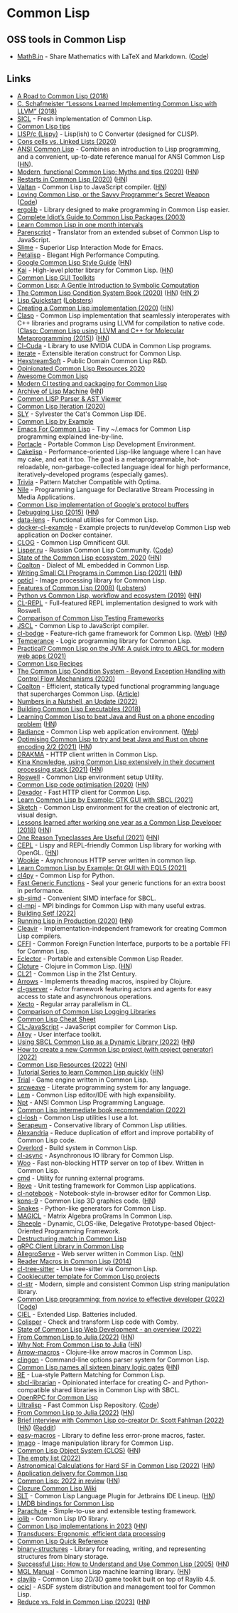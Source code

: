 # Common Lisp

## OSS tools in Common Lisp

- [MathB.in](https://mathb.in/) - Share Mathematics with LaTeX and Markdown. ([Code](https://github.com/susam/mathb))

## Links

- [A Road to Common Lisp (2018)](https://stevelosh.com/blog/2018/08/a-road-to-common-lisp/)
- [C. Schafmeister “Lessons Learned Implementing Common Lisp with LLVM” (2018)](https://www.youtube.com/watch?v=mbdXeRBbgDM)
- [SICL](https://github.com/robert-strandh/SICL) - Fresh implementation of Common Lisp.
- [Common Lisp tips](https://github.com/lisp-tips/lisp-tips)
- [LISP/c (Lispy)](https://github.com/eratosthenesia/lispc) - Lisp(ish) to C Converter (designed for CLISP).
- [Cons cells vs. Linked Lists (2020)](http://funcall.blogspot.com/2020/01/cons-cells-vs-linked-lists.html)
- [ANSI Common Lisp](http://www.paulgraham.com/acl.html?viewfullsite=1) - Combines an introduction to Lisp programming, and a convenient, up-to-date reference manual for ANSI Common Lisp ([HN](https://news.ycombinator.com/item?id=22083507)).
- [Modern, functional Common Lisp: Myths and tips (2020)](https://ambrevar.xyz/modern-common-lisp/) ([HN](https://news.ycombinator.com/item?id=22412148))
- [Restarts in Common Lisp (2020)](https://sulami.github.io/posts/common-lisp-restarts/) ([HN](https://news.ycombinator.com/item?id=22747932))
- [Valtan](https://github.com/cxxxr/valtan) - Common Lisp to JavaScript compiler. ([HN](https://news.ycombinator.com/item?id=22769346))
- [Loving Common Lisp, or the Savvy Programmer's Secret Weapon](https://leanpub.com/lovinglisp) ([Code](https://github.com/mark-watson/loving-common-lisp))
- [ergolib](https://github.com/rongarret/ergolib) - Library designed to make programming in Common Lisp easier.
- [Complete Idiot’s Guide to Common Lisp Packages (2003)](http://www.flownet.com/ron/packages.pdf)
- [Learn Common Lisp in one month intervals](https://github.com/TomLisankie/Learning-Lisp)
- [Parenscript](https://common-lisp.net/project/parenscript/) - Translator from an extended subset of Common Lisp to JavaScript.
- [Slime](https://github.com/slime/slime) - Superior Lisp Interaction Mode for Emacs.
- [Petalisp](https://github.com/marcoheisig/Petalisp) - Elegant High Performance Computing.
- [Google Common Lisp Style Guide](https://google.github.io/styleguide/lispguide.xml) ([HN](https://news.ycombinator.com/item?id=23761346))
- [Kai](https://github.com/komi1230/kai) - High-level plotter library for Common Lisp. ([HN](https://news.ycombinator.com/item?id=23757545))
- [Common Lisp GUI Toolkits](https://lispcookbook.github.io/cl-cookbook/gui.html)
- [Common Lisp: A Gentle Introduction to Symbolic Computation](https://www.cs.cmu.edu/~dst/LispBook/book.pdf)
- [The Common Lisp Condition System Book (2020)](https://www.apress.com/us/book/9781484261330) ([HN](https://news.ycombinator.com/item?id=23843525)) ([HN 2](https://news.ycombinator.com/item?id=24867548))
- [Lisp Quickstart](https://cs.gmu.edu/~sean/lisp/LispTutorial.html) ([Lobsters](https://lobste.rs/s/gb566t/lisp_quickstart))
- [Creating a Common Lisp implementation (2020)](https://www.youtube.com/watch?v=Wa81OJnlsoI) ([HN](https://news.ycombinator.com/item?id=24276881))
- [Clasp](https://github.com/clasp-developers/clasp) - Common Lisp implementation that seamlessly interoperates with C++ libraries and programs using LLVM for compilation to native code. ([Clasp: Common Lisp using LLVM and C++ for Molecular Metaprogramming (2015)](https://www.youtube.com/watch?v=8X69_42Mj-g)) ([HN](https://news.ycombinator.com/item?id=32737634))
- [Cl-Cuda](https://github.com/takagi/cl-cuda) - Library to use NVIDIA CUDA in Common Lisp programs.
- [iterate](https://common-lisp.net/project/iterate/) - Extensible iteration construct for Common Lisp.
- [HexstreamSoft](https://www.hexstreamsoft.com/) - Public Domain Common Lisp R&D.
- [Opinionated Common Lisp Resources 2020](https://gist.github.com/digikar99/a1925ad3249a431c9eecf09af2fdef8a)
- [Awesome Common Lisp](https://github.com/CodyReichert/awesome-cl)
- [Modern CI testing and packaging for Common Lisp](https://nyxt.atlas.engineer/article/continuous-testing-and-packaging.org)
- [Archive of Lisp Machine](https://github.com/jrm-code-project/LISP-Machine) ([HN](https://news.ycombinator.com/item?id=25147970))
- [Common LISP Parser & AST Viewer](https://github.com/littledivy/lisp-ast)
- [Common Lisp Iteration (2020)](https://tailrecursion.com/~alan/Lisp/CommonLispIteration.html)
- [SLY](https://github.com/joaotavora/sly) - Sylvester the Cat's Common Lisp IDE.
- [Common Lisp by Example](https://github.com/ashok-khanna/common-lisp-by-example/blob/main/Common%20Lisp%20by%20Example.pdf)
- [Emacs For Common Lisp](https://github.com/susam/emacs4cl) - Tiny ~/.emacs for Common Lisp programming explained line-by-line.
- [Portacle](https://portacle.github.io/) - Portable Common Lisp Development Environment.
- [Cakelisp](https://github.com/makuto/cakelisp) - Performance-oriented Lisp-like language where I can have my cake, and eat it too. The goal is a metaprogrammable, hot-reloadable, non-garbage-collected language ideal for high performance, iteratively-developed programs (especially games).
- [Trivia](https://github.com/guicho271828/trivia) - Pattern Matcher Compatible with Optima.
- [Nile](https://github.com/damelang/nile) - Programming Language for Declarative Stream Processing in Media Applications.
- [Common Lisp implementation of Google's protocol buffers](https://github.com/brown/protobuf)
- [Debugging Lisp (2015)](https://malisper.me/category/debugging-common-lisp/) ([HN](https://news.ycombinator.com/item?id=25661701))
- [data-lens](https://github.com/fiddlerwoaroof/data-lens) - Functional utilities for Common Lisp.
- [docker-cl-example](https://github.com/fukamachi/docker-cl-example/) - Example projects to run/develop Common Lisp web application on Docker container.
- [CLOG](https://github.com/rabbibotton/clog) - Common Lisp Omnificent GUI.
- [Lisper.ru](http://lisper.ru/) - Russian Common Lisp Community. ([Code](https://github.com/archimag/rulisp))
- [State of the Common Lisp ecosystem, 2020](https://lisp-journey.gitlab.io/blog/state-of-the-common-lisp-ecosystem-2020/) ([HN](https://news.ycombinator.com/item?id=26065511))
- [Coalton](https://github.com/stylewarning/coalton) - Dialect of ML embedded in Common Lisp.
- [Writing Small CLI Programs in Common Lisp (2021)](https://stevelosh.com/blog/2021/03/small-common-lisp-cli-programs/) ([HN](https://news.ycombinator.com/item?id=26493588))
- [opticl](https://github.com/slyrus/opticl) - Image processing library for Common Lisp.
- [Features of Common Lisp (2008)](http://random-state.net/features-of-common-lisp.html) ([Lobsters](https://lobste.rs/s/qqelbo/features_common_lisp_2008))
- [Python vs Common Lisp, workflow and ecosystem (2019)](https://lisp-journey.gitlab.io/pythonvslisp/) ([HN](https://news.ycombinator.com/item?id=27011942))
- [CL-REPL](https://github.com/koji-kojiro/cl-repl) - Full-featured REPL implementation designed to work with Roswell.
- [Comparison of Common Lisp Testing Frameworks](https://sabracrolleton.github.io/testing-framework)
- [JSCL](https://github.com/jscl-project/jscl) - Common Lisp to JavaScript compiler.
- [cl-bodge](https://github.com/borodust/cl-bodge) - Feature-rich game framework for Common Lisp. ([Web](https://borodust.org/projects/cl-bodge/)) ([HN](https://news.ycombinator.com/item?id=27621014))
- [Temperance](https://github.com/sjl/temperance) - Logic programming library for Common Lisp.
- [Practical? Common Lisp on the JVM: A quick intro to ABCL for modern web apps (2021)](https://notes.eatonphil.com/practical-common-lisp-on-the-jvm.html)
- [Common Lisp Recipes](http://weitz.de/cl-recipes/)
- [The Common Lisp Condition System - Beyond Exception Handling with Control Flow Mechanisms (2020)](https://www.apress.com/gp/book/9781484261330)
- [Coalton](https://github.com/coalton-lang/coalton) - Efficient, statically typed functional programming language that supercharges Common Lisp. ([Article](https://coalton-lang.github.io/20211010-introducing-coalton/))
- [Numbers in a Nutshell, an Update (2022)](https://coalton-lang.github.io/20220827-numbers/)
- [Building Common Lisp Executables (2018)](https://susam.in/maze/building-common-lisp-executables.html)
- [Learning Common Lisp to beat Java and Rust on a phone encoding problem](https://renato.athaydes.com/posts/revenge_of_lisp.html) ([HN](https://news.ycombinator.com/item?id=28721403))
- [Radiance](https://github.com/Shirakumo/radiance) - Common Lisp web application environment. ([Web](https://shirakumo.github.io/radiance/))
- [Optimising Common Lisp to try and beat Java and Rust on phone encoding 2/2 (2021)](https://renato.athaydes.com/posts/revenge_of_lisp-part-2.html) ([HN](https://news.ycombinator.com/item?id=28825307))
- [DRAKMA](https://github.com/edicl/drakma) - HTTP client written in Common Lisp.
- [Kina Knowledge, using Common Lisp extensively in their document processing stack (2021)](https://lisp-journey.gitlab.io/blog/lisp-interview-kina/) ([HN](https://news.ycombinator.com/item?id=28961987))
- [Roswell](https://github.com/roswell/roswell) - Common Lisp environment setup Utility.
- [Common Lisp code optimisation (2020)](https://write.as/loke/common-lisp-code-optimisation) ([HN](https://news.ycombinator.com/item?id=29140521))
- [Dexador](https://github.com/fukamachi/dexador) - Fast HTTP client for Common Lisp.
- [Learn Common Lisp by Example: GTK GUI with SBCL (2021)](https://blog.matthewdmiller.net/learn-common-lisp-by-example-gtk-gui-with-sbcl)
- [Sketch](https://github.com/vydd/sketch) - Common Lisp environment for the creation of electronic art, visual design.
- [Lessons learned after working one year as a Common Lisp Developer (2018)](https://cdagostino.io/posts/2018-03-28-one-year-common-lisp-developer-part-1-the-good.html) ([HN](https://news.ycombinator.com/item?id=29494255))
- [One Reason Typeclasses Are Useful (2021)](https://coalton-lang.github.io/20211212-typeclasses/) ([HN](https://news.ycombinator.com/item?id=29532917))
- [CEPL](https://github.com/cbaggers/cepl) - Lispy and REPL-friendly Common Lisp library for working with OpenGL. ([HN](https://news.ycombinator.com/item?id=29535450))
- [Wookie](https://github.com/orthecreedence/wookie) - Asynchronous HTTP server written in common lisp.
- [Learn Common Lisp by Example: Qt GUI with EQL5 (2021)](https://blog.matthewdmiller.net/learn-common-lisp-by-example-qt-gui-with-eql5)
- [cl4py](https://github.com/marcoheisig/cl4py) - Common Lisp for Python.
- [Fast Generic Functions](https://github.com/marcoheisig/fast-generic-functions) - Seal your generic functions for an extra boost in performance.
- [sb-simd](https://github.com/marcoheisig/sb-simd) - Convenient SIMD interface for SBCL.
- [cl-mpi](https://github.com/marcoheisig/cl-mpi) - MPI bindings for Common Lisp with many useful extras.
- [Building Setf (2022)](https://blog.veitheller.de/Building_Setf.html)
- [Running Lisp in Production (2020)](https://www.grammarly.com/blog/engineering/running-lisp-in-production/) ([HN](https://news.ycombinator.com/item?id=30172641))
- [Cleavir](https://github.com/s-expressionists/Cleavir) - Implementation-independent framework for creating Common Lisp compilers.
- [CFFI](https://github.com/cffi/cffi) - Common Foreign Function Interface, purports to be a portable FFI for Common Lisp.
- [Eclector](https://github.com/s-expressionists/Eclector) - Portable and extensible Common Lisp Reader.
- [Cloture](https://github.com/ruricolist/cloture) - Clojure in Common Lisp. ([HN](https://news.ycombinator.com/item?id=31655574))
- [CL21](https://github.com/cl21/cl21) - Common Lisp in the 21st Century.
- [Arrows](https://github.com/Harleqin/arrows) - Implements threading macros, inspired by Clojure.
- [cl-gserver](https://github.com/mdbergmann/cl-gserver) - Actor framework featuring actors and agents for easy access to state and asynchronous operations.
- [Xecto](https://github.com/pkhuong/Xecto) - Regular array parallelism in CL.
- [Comparison of Common Lisp Logging Libraries](https://sabracrolleton.github.io/logging-comparison.html)
- [Common Lisp Cheat Sheet](https://github.com/ashok-khanna/lisp-notes)
- [CL-JavaScript](https://github.com/akapav/js) - JavaScript compiler for Common Lisp.
- [Alloy](https://github.com/Shirakumo/alloy) - User interface toolkit.
- [Using SBCL Common Lisp as a Dynamic Library (2022)](https://mstmetent.blogspot.com/2022/04/using-lisp-libraries-from-other.html) ([HN](https://news.ycombinator.com/item?id=31054796))
- [How to create a new Common Lisp project (with project generator) (2022)](https://www.youtube.com/watch?v=XFc513MJjos)
- [Common Lisp Resources (2022)](https://lisp-journey.gitlab.io/resources/) ([HN](https://news.ycombinator.com/item?id=31120359))
- [Tutorial Series to learn Common Lisp quickly](https://github.com/rabbibotton/clog/blob/main/LEARN.md) ([HN](https://news.ycombinator.com/item?id=31178737))
- [Trial](https://github.com/Shirakumo/trial) - Game engine written in Common Lisp.
- [srcweave](https://github.com/justinmeiners/srcweave) - Literate programming system for any language.
- [Lem](https://github.com/lem-project/lem) - Common Lisp editor/IDE with high expansibility.
- [Npt](https://github.com/nptcl/npt) - ANSI Common Lisp Programming Language.
- [Common Lisp intermediate book recommendation (2022)](https://www.reddit.com/r/lisp/comments/uqgeit/common_lisp_intermediate_book_recommendation/)
- [cl-losh](https://github.com/sjl/cl-losh) - Common Lisp utilities I use a lot.
- [Serapeum](https://github.com/ruricolist/serapeum) - Conservative library of Common Lisp utilities.
- [Alexandria](https://alexandria.common-lisp.dev/) - Reduce duplication of effort and improve portability of Common Lisp code.
- [Overlord](https://github.com/ruricolist/overlord) - Build system in Common Lisp.
- [cl-async](https://github.com/orthecreedence/cl-async) - Asynchronous IO library for Common Lisp.
- [Woo](https://github.com/fukamachi/woo) - Fast non-blocking HTTP server on top of libev. Written in Common Lisp.
- [cmd](https://github.com/ruricolist/cmd) - Utility for running external programs.
- [Rove](https://github.com/fukamachi/rove) - Unit testing framework for Common Lisp applications.
- [cl-notebook](https://github.com/inaimathi/cl-notebook) - Notebook-style in-browser editor for Common Lisp.
- [kons-9](https://github.com/kaveh808/kons-9) - Common Lisp 3D graphics code. ([HN](https://news.ycombinator.com/item?id=32337538))
- [Snakes](https://github.com/BnMcGn/snakes) - Python-like generators for Common Lisp.
- [MAGICL](https://github.com/quil-lang/magicl) - Matrix Algebra proGrams In Common Lisp.
- [Sheeple](https://github.com/zkat/sheeple) - Dynamic, CLOS-like, Delegative Prototype-based Object-Oriented Programming Framework.
- [Destructuring match in Common Lisp](https://github.com/tfeb/dsm)
- [gRPC Client Library in Common Lisp](https://github.com/qitab/grpc)
- [AllegroServe](https://github.com/franzinc/aserve) - Web server written in Common Lisp. ([HN](https://news.ycombinator.com/item?id=32361882))
- [Reader Macros in Common Lisp (2014)](https://lisper.in/reader-macros)
- [cl-tree-sitter](https://github.com/death/cl-tree-sitter) - Use tree-sitter via Common Lisp.
- [Cookiecutter template for Common Lisp projects](https://github.com/vindarel/cl-cookieproject)
- [cl-str](https://github.com/vindarel/cl-str) - Modern, simple and consistent Common Lisp string manipulation library.
- [Common Lisp programming: from novice to effective developer (2022)](https://www.udemy.com/course/common-lisp-programming/?referralCode=2F3D698BBC4326F94358) ([Code](https://github.com/vindarel/common-lisp-course-in-videos))
- [CIEL](https://github.com/ciel-lang/CIEL) - Extended Lisp. Batteries included.
- [Colisper](https://github.com/vindarel/colisper) - Check and transform Lisp code with Comby.
- [State of Common Lisp Web Development - an overview (2022)](https://lisp-journey.gitlab.io/web-dev/)
- [From Common Lisp to Julia (2022)](https://mfiano.net/posts/2022-09-04-from-common-lisp-to-julia/) ([HN](https://news.ycombinator.com/item?id=32745318))
- [Why Not: From Common Lisp to Julia](https://gist.github.com/digikar99/24decb414ddfa15a220b27f6748165d7) ([HN](https://news.ycombinator.com/item?id=32750052))
- [Arrow-macros](https://github.com/hipeta/arrow-macros) - Clojure-like arrow macros in Common Lisp.
- [clingon](https://github.com/dnaeon/clingon) - Command-line options parser system for Common Lisp.
- [Common Lisp names all sixteen binary logic gates](https://www.cs.cmu.edu/Groups/AI/html/cltl/clm/node131.html#SECTION001670000000000000000) ([HN](https://news.ycombinator.com/item?id=32802308))
- [RE](https://github.com/massung/re) - Lua-style Pattern Matching for Common Lisp.
- [sbcl-librarian](https://github.com/quil-lang/sbcl-librarian) - Opinionated interface for creating C- and Python-compatible shared libraries in Common Lisp with SBCL.
- [OpenRPC for Common Lisp](https://github.com/40ants/openrpc)
- [Ultralisp](https://ultralisp.org/) - Fast Common Lisp Repository. ([Code](https://github.com/ultralisp/ultralisp))
- [From Common Lisp to Julia (2022)](https://mfiano.net/posts/2022-09-04-from-common-lisp-to-julia/index.html) ([HN](https://news.ycombinator.com/item?id=33519402))
- [Brief interview with Common Lisp co-creator Dr. Scott Fahlman (2022)](https://pldb.com/posts/scottFalhmanInterview.html) ([HN](https://news.ycombinator.com/item?id=33574311)) ([Reddit](https://www.reddit.com/r/lisp/comments/ystf9s/a_brief_interview_with_common_lisp_creator_dr/))
- [easy-macros](https://github.com/tdrhq/easy-macros) - Library to define less error-prone macros, faster.
- [Imago](https://github.com/tokenrove/imago) - Image manipulation library for Common Lisp.
- [Common Lisp Object System (CLOS)](https://hescaide.me/clos/) ([HN](https://news.ycombinator.com/item?id=33718011))
- [The empty list (2022)](https://www.tfeb.org/fragments/2022/12/16/the-empty-list/)
- [Astronomical Calculations for Hard SF in Common Lisp (2022)](https://borretti.me/article/astronomical-calculations-for-hard-sf-common-lisp) ([HN](https://news.ycombinator.com/item?id=34058658))
- [Application delivery for Common Lisp](https://github.com/borodust/alien-works-delivery)
- [Common Lisp: 2022 in review](https://lisp-journey.gitlab.io/blog/these-years-in-common-lisp-2022-in-review/) ([HN](https://news.ycombinator.com/item?id=34321090))
- [Clozure Common Lisp Wiki](https://github.com/Clozure/ccl/wiki)
- [SLT](https://github.com/Enerccio/SLT) - Common Lisp Language Plugin for Jetbrains IDE Lineup. ([HN](https://news.ycombinator.com/item?id=34388369))
- [LMDB bindings for Common Lisp](https://github.com/antimer/lmdb)
- [Parachute](https://github.com/Shinmera/parachute) - Simple-to-use and extensible testing framework.
- [iolib](https://github.com/sionescu/iolib) - Common Lisp I/O library.
- [Common Lisp implementations in 2023](https://www.n16f.net/blog/common-lisp-implementations-in-2023/) ([HN](https://news.ycombinator.com/item?id=34909113))
- [Transducers: Ergonomic, efficient data processing](https://github.com/fosskers/cl-transducers)
- [Common Lisp Quick Reference](http://clqr.boundp.org/)
- [binary-structures](https://github.com/Shinmera/binary-structures) - Library for reading, writing, and representing structures from binary storage.
- [Successful Lisp: How to Understand and Use Common Lisp (2005)](https://dept-info.labri.fr/~strandh/Teaching/MTP/Common/David-Lamkins/cover.html) ([HN](https://news.ycombinator.com/item?id=35936463))
- [MGL Manual](https://github.com/melisgl/mgl) - Common Lisp machine learning library. ([HN](https://news.ycombinator.com/item?id=35927790))
- [claylib](https://github.com/defun-games/claylib) - Common Lisp 2D/3D game toolkit built on top of Raylib 4.5.
- [ocicl](https://github.com/ocicl/ocicl) - ASDF system distribution and management tool for Common Lisp.
- [Reduce vs. Fold in Common Lisp (2023)](https://www.n16f.net/blog/reduce-vs-fold-in-common-lisp/) ([HN](https://news.ycombinator.com/item?id=36178942))
